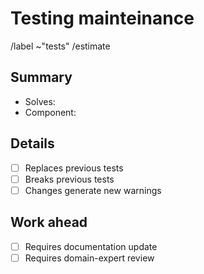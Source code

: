 Testing mainteinance 
====================
/label ~"tests"
/estimate <estimate-completion-time>


Summary
-------
- Solves: <!-- # of the issue assigned or N/A if none -->
- Component: <!-- Which components/services are being tested? -->

Details
-------
<!-- For each point, if true please add details in a subsection below. -->
- [ ] Replaces previous tests
- [ ] Breaks previous tests
- [ ] Changes generate new warnings

Work ahead
----------
- [ ] Requires documentation update
- [ ] Requires domain-expert review
